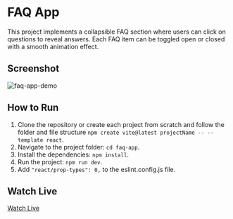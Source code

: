 # FAQ App

This project implements a collapsible FAQ section where users can click on questions to reveal answers. Each FAQ item can be toggled open or closed with a smooth animation effect.

## Screenshot

![faq-app-demo](./faq-app-demo.gif)

## How to Run

1. Clone the repository or create each project from scratch and follow the folder and file structure `npm create vite@latest projectName -- --template react`.
2. Navigate to the project folder: `cd faq-app`.
3. Install the dependencies: `npm install`.
4. Run the project: `npm run dev`.
5. Add `"react/prop-types": 0,` to the eslint.config.js file.

## Watch Live

[Watch Live](https://faq-app-rose.vercel.app/)
